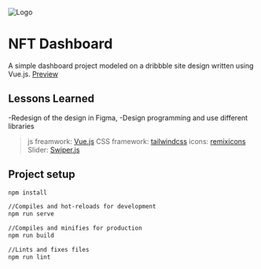 
![Logo](https://cdn.dribbble.com/users/1619633/screenshots/17075196/media/28d06e123d4ce56a6e428bb474c6e8cd.png)


# NFT Dashboard

A simple dashboard project modeled on a dribbble site design written using Vue.js. [Preview](https://nft-dash-vue.vercel.app/)

    
## Lessons Learned

-Redesign of the design in Figma,
-Design programming and use different libraries

>js freamwork: [Vue.js](https://vuejs.org/)
>CSS framework: [tailwindcss](https://tailwindcss.com/)
>icons: [remixicons](https://remixicon.com/)
>Slider: [Swiper.js](https://swiperjs.com/)

## Project setup
```bash
npm install

//Compiles and hot-reloads for development
npm run serve

//Compiles and minifies for production
npm run build

//Lints and fixes files
npm run lint
```
